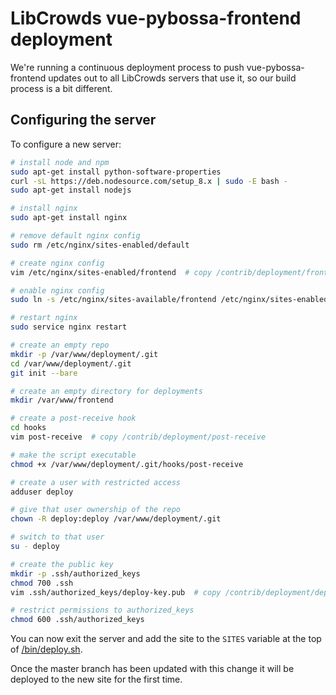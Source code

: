 # LibCrowds vue-pybossa-frontend deployment

We're running a continuous deployment process to push vue-pybossa-frontend
updates out to all LibCrowds servers that use it, so our build process is a bit
different.

## Configuring the server

To configure a new server:

``` bash
# install node and npm
sudo apt-get install python-software-properties
curl -sL https://deb.nodesource.com/setup_8.x | sudo -E bash -
sudo apt-get install nodejs

# install nginx
sudo apt-get install nginx

# remove default nginx config
sudo rm /etc/nginx/sites-enabled/default

# create nginx config
vim /etc/nginx/sites-enabled/frontend  # copy /contrib/deployment/frontend

# enable nginx config
sudo ln -s /etc/nginx/sites-available/frontend /etc/nginx/sites-enabled/frontend

# restart nginx
sudo service nginx restart

# create an empty repo
mkdir -p /var/www/deployment/.git
cd /var/www/deployment/.git
git init --bare

# create an empty directory for deployments
mkdir /var/www/frontend

# create a post-receive hook
cd hooks
vim post-receive  # copy /contrib/deployment/post-receive

# make the script executable
chmod +x /var/www/deployment/.git/hooks/post-receive

# create a user with restricted access
adduser deploy

# give that user ownership of the repo
chown -R deploy:deploy /var/www/deployment/.git

# switch to that user
su - deploy

# create the public key
mkdir -p .ssh/authorized_keys
chmod 700 .ssh
vim .ssh/authorized_keys/deploy-key.pub  # copy /contrib/deployment/deploy-key.pub

# restrict permissions to authorized_keys
chmod 600 .ssh/authorized_keys
```

You can now exit the server and add the site to the `SITES` variable at the
top of [/bin/deploy.sh](/bin/deploy.sh).

Once the master branch has been updated with this change it will be deployed to
the new site for the first time.
